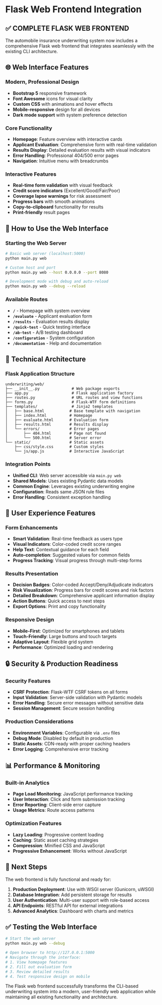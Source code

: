 # Flask Web Frontend Integration

## ✅ **COMPLETE FLASK WEB FRONTEND**

The automobile insurance underwriting system now includes a comprehensive Flask web frontend that integrates seamlessly with the existing CLI architecture.

## 🌐 **Web Interface Features**

### **Modern, Professional Design**
- **Bootstrap 5** responsive framework
- **Font Awesome** icons for visual clarity
- **Custom CSS** with animations and hover effects
- **Mobile-responsive** design for all devices
- **Dark mode support** with system preference detection

### **Core Functionality**
- **Homepage**: Feature overview with interactive cards
- **Applicant Evaluation**: Comprehensive form with real-time validation
- **Results Display**: Detailed evaluation results with visual indicators
- **Error Handling**: Professional 404/500 error pages
- **Navigation**: Intuitive menu with breadcrumbs

### **Interactive Features**
- **Real-time form validation** with visual feedback
- **Credit score indicators** (Excellent/Good/Fair/Poor)
- **Coverage lapse warnings** for risk assessment
- **Progress bars** with smooth animations
- **Copy-to-clipboard** functionality for results
- **Print-friendly** result pages

## 🚀 **How to Use the Web Interface**

### **Starting the Web Server**
```bash
# Basic web server (localhost:5000)
python main.py web

# Custom host and port
python main.py web --host 0.0.0.0 --port 8080

# Development mode with debug and auto-reload
python main.py web --debug --reload
```

### **Available Routes**
- **`/`** - Homepage with system overview
- **`/evaluate`** - Applicant evaluation form
- **`/results`** - Evaluation results display
- **`/quick-test`** - Quick testing interface
- **`/ab-test`** - A/B testing dashboard
- **`/configuration`** - System configuration
- **`/documentation`** - Help and documentation

## 🔧 **Technical Architecture**

### **Flask Application Structure**
```
underwriting/web/
├── __init__.py              # Web package exports
├── app.py                   # Flask application factory
├── routes.py                # URL routes and view functions
├── forms.py                 # Flask-WTF form definitions
├── templates/               # Jinja2 templates
│   ├── base.html           # Base template with navigation
│   ├── index.html          # Homepage
│   ├── evaluate.html       # Evaluation form
│   ├── results.html        # Results display
│   └── errors/             # Error pages
│       ├── 404.html        # Page not found
│       └── 500.html        # Server error
└── static/                 # Static assets
    ├── css/style.css       # Custom styles
    └── js/app.js           # Interactive JavaScript
```

### **Integration Points**
- **Unified CLI**: Web server accessible via `main.py web`
- **Shared Models**: Uses existing Pydantic data models
- **Common Engine**: Leverages existing underwriting engine
- **Configuration**: Reads same JSON rule files
- **Error Handling**: Consistent exception handling

## 🎨 **User Experience Features**

### **Form Enhancements**
- **Smart Validation**: Real-time feedback as users type
- **Visual Indicators**: Color-coded credit score ranges
- **Help Text**: Contextual guidance for each field
- **Auto-completion**: Suggested values for common fields
- **Progress Tracking**: Visual progress through multi-step forms

### **Results Presentation**
- **Decision Badges**: Color-coded Accept/Deny/Adjudicate indicators
- **Risk Visualization**: Progress bars for credit scores and risk factors
- **Detailed Breakdown**: Comprehensive applicant information display
- **Action Buttons**: Quick access to next steps
- **Export Options**: Print and copy functionality

### **Responsive Design**
- **Mobile-First**: Optimized for smartphones and tablets
- **Touch-Friendly**: Large buttons and touch targets
- **Adaptive Layout**: Flexible grid system
- **Performance**: Optimized loading and rendering

## 🔒 **Security & Production Readiness**

### **Security Features**
- **CSRF Protection**: Flask-WTF CSRF tokens on all forms
- **Input Validation**: Server-side validation with Pydantic models
- **Error Handling**: Secure error messages without sensitive data
- **Session Management**: Secure session handling

### **Production Considerations**
- **Environment Variables**: Configurable via `.env` files
- **Debug Mode**: Disabled by default in production
- **Static Assets**: CDN-ready with proper caching headers
- **Error Logging**: Comprehensive error tracking

## 📊 **Performance & Monitoring**

### **Built-in Analytics**
- **Page Load Monitoring**: JavaScript performance tracking
- **User Interaction**: Click and form submission tracking
- **Error Reporting**: Client-side error capture
- **Usage Metrics**: Route access patterns

### **Optimization Features**
- **Lazy Loading**: Progressive content loading
- **Caching**: Static asset caching strategies
- **Compression**: Minified CSS and JavaScript
- **Progressive Enhancement**: Works without JavaScript

## 🎯 **Next Steps**

The web frontend is fully functional and ready for:

1. **Production Deployment**: Use with WSGI server (Gunicorn, uWSGI)
2. **Database Integration**: Add persistent storage for results
3. **User Authentication**: Multi-user support with role-based access
4. **API Endpoints**: RESTful API for external integrations
5. **Advanced Analytics**: Dashboard with charts and metrics

## ✅ **Testing the Web Interface**

```bash
# Start the web server
python main.py web --debug

# Open browser to http://127.0.0.1:5000
# Navigate through the interface:
# 1. View homepage features
# 2. Fill out evaluation form
# 3. Review detailed results
# 4. Test responsive design on mobile
```

The Flask web frontend successfully transforms the CLI-based underwriting system into a modern, user-friendly web application while maintaining all existing functionality and architecture.

